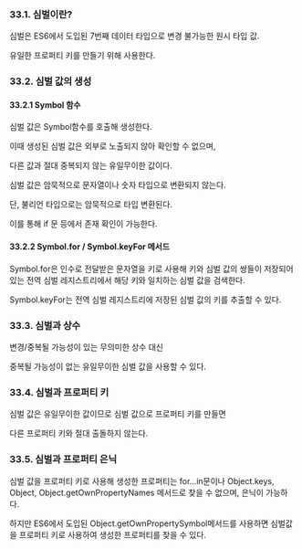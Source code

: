### 33.1. 심벌이란?
심벌은 ES6에서 도입된 7번째 데이터 타입으로 변경 불가능한 원시 타입 값. 

유일한 프로퍼티 키를 만들기 위해 사용한다.

### 33.2. 심벌 값의 생성

#### 33.2.1 Symbol 함수

심벌 값은 Symbol함수를 호출해 생성한다. 

이때 생성된 심벌 값은 외부로 노출되지 않아 확인할 수 없으며, 

다른 값과 절대 중복되지 않는 유일무이한 값이다.

심벌 값은 암묵적으로 문자열이나 숫자 타입으로 변환되지 않는다. 

단, 불리언 타입으로는 암묵적으로 타입 변환된다. 

이를 통해 if 문 등에서 존재 확인이 가능한다.

#### 33.2.2 Symbol.for / Symbol.keyFor 메서드

Symbol.for은 인수로 전달받은 문자열을 키로 사용해 키와 심벌 값의 쌍들이 저장되어 있는 전역 심벌 레지스트리에서 해당 키와 일치하는 심벌 값을 검색한다.

Symbol.keyFor는 전역 심벌 레지스트리에 저장된 심벌 값의 키를 추출할 수 있다.


### 33.3. 심벌과 상수

변경/중복될 가능성이 있는 무의미한 상수 대신 

중복될 가능성이 없는 유일무이한 심벌 값을 사용할 수 있다.



### 33.4. 심벌과 프로퍼티 키

심벌 값은 유일무이한 값이므로 심벌 값으로 프로퍼티 키를 만들면 

다른 프로퍼티 키와 절대 출돌하지 않는다.



### 33.5. 심벌과 프로퍼티 은닉

심벌 값을 프로퍼티 키로 사용해 생성한 프로퍼티는 for…in문이나 Object.keys, Object, Object.getOwnPropertyNames 메서드로 찾을 수 없으며, 은닉이 가능하다.

하지만 ES6에서 도입된 Object.getOwnPropertySymbol메서드를 사용하면 심벌값을 프로퍼티 키로 사용하여 생성한 프로퍼티를 찾을 수 있다.


